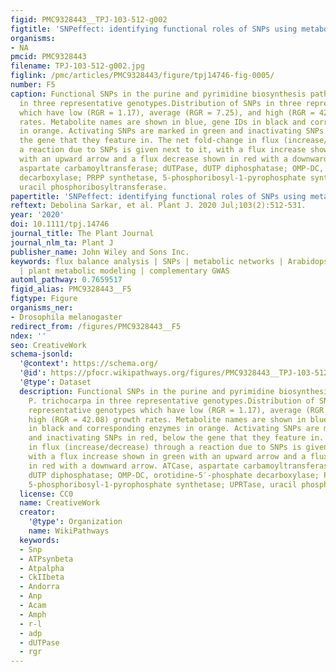 ```yaml
---
figid: PMC9328443__TPJ-103-512-g002
figtitle: 'SNPeffect: identifying functional roles of SNPs using metabolic networks'
organisms:
- NA
pmcid: PMC9328443
filename: TPJ-103-512-g002.jpg
figlink: /pmc/articles/PMC9328443/figure/tpj14746-fig-0005/
number: F5
caption: Functional SNPs in the purine and pyrimidine biosynthesis pathway of P. trichocarpa
  in three representative genotypes.Distribution of SNPs in three representative genotypes
  which have low (RGR = 1.17), average (RGR = 7.25), and high (RGR = 42.08) growth
  rates. Metabolite names are shown in blue, gene IDs in black and corresponding enzymes
  in orange. Activating SNPs are marked in green and inactivating SNPs in red, below
  the gene that they feature in. The net fold‐change in flux (increase/decrease) through
  a reaction due to SNPs is given next to it, with a flux increase shown in green
  with an upward arrow and a flux decrease shown in red with a downward arrow. ATCase,
  aspartate carbamoyltransferase; dUTPase, dUTP diphosphatase; OMP‐DC, orotidine‐5′‐phosphate
  decarboxylase; PRPP synthetase, 5‐phosphoribosyl‐1‐pyrophosphate synthetase; UPRTase,
  uracil phosphoribosyltransferase.
papertitle: 'SNPeffect: identifying functional roles of SNPs using metabolic networks.'
reftext: Debolina Sarkar, et al. Plant J. 2020 Jul;103(2):512-531.
year: '2020'
doi: 10.1111/tpj.14746
journal_title: The Plant Journal
journal_nlm_ta: Plant J
publisher_name: John Wiley and Sons Inc.
keywords: flux balance analysis | SNPs | metabolic networks | Arabidopsis | poplar
  | plant metabolic modeling | complementary GWAS
automl_pathway: 0.7659517
figid_alias: PMC9328443__F5
figtype: Figure
organisms_ner:
- Drosophila melanogaster
redirect_from: /figures/PMC9328443__F5
ndex: ''
seo: CreativeWork
schema-jsonld:
  '@context': https://schema.org/
  '@id': https://pfocr.wikipathways.org/figures/PMC9328443__TPJ-103-512-g002.html
  '@type': Dataset
  description: Functional SNPs in the purine and pyrimidine biosynthesis pathway of
    P. trichocarpa in three representative genotypes.Distribution of SNPs in three
    representative genotypes which have low (RGR = 1.17), average (RGR = 7.25), and
    high (RGR = 42.08) growth rates. Metabolite names are shown in blue, gene IDs
    in black and corresponding enzymes in orange. Activating SNPs are marked in green
    and inactivating SNPs in red, below the gene that they feature in. The net fold‐change
    in flux (increase/decrease) through a reaction due to SNPs is given next to it,
    with a flux increase shown in green with an upward arrow and a flux decrease shown
    in red with a downward arrow. ATCase, aspartate carbamoyltransferase; dUTPase,
    dUTP diphosphatase; OMP‐DC, orotidine‐5′‐phosphate decarboxylase; PRPP synthetase,
    5‐phosphoribosyl‐1‐pyrophosphate synthetase; UPRTase, uracil phosphoribosyltransferase.
  license: CC0
  name: CreativeWork
  creator:
    '@type': Organization
    name: WikiPathways
  keywords:
  - Snp
  - ATPsynbeta
  - Atpalpha
  - CkIIbeta
  - Andorra
  - Anp
  - Acam
  - Amph
  - r-l
  - adp
  - dUTPase
  - rgr
---
```

